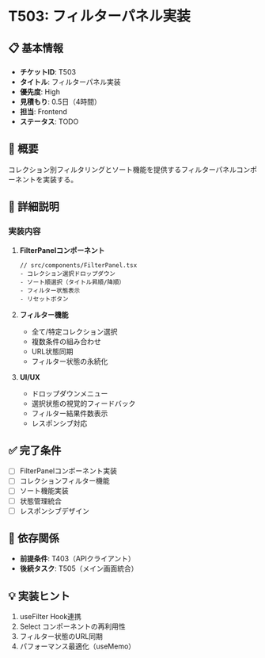 # T503: フィルターパネル実装

## 📋 基本情報
- **チケットID**: T503
- **タイトル**: フィルターパネル実装
- **優先度**: High
- **見積もり**: 0.5日（4時間）
- **担当**: Frontend
- **ステータス**: TODO

## 🎯 概要
コレクション別フィルタリングとソート機能を提供するフィルターパネルコンポーネントを実装する。

## 📝 詳細説明
### 実装内容
1. **FilterPanelコンポーネント**
   ```tsx
   // src/components/FilterPanel.tsx
   - コレクション選択ドロップダウン
   - ソート順選択（タイトル昇順/降順）
   - フィルター状態表示
   - リセットボタン
   ```

2. **フィルター機能**
   - 全て/特定コレクション選択
   - 複数条件の組み合わせ
   - URL状態同期
   - フィルター状態の永続化

3. **UI/UX**
   - ドロップダウンメニュー
   - 選択状態の視覚的フィードバック
   - フィルター結果件数表示
   - レスポンシブ対応

## ✅ 完了条件
- [ ] FilterPanelコンポーネント実装
- [ ] コレクションフィルター機能
- [ ] ソート機能実装
- [ ] 状態管理統合
- [ ] レスポンシブデザイン

## 🔗 依存関係
- **前提条件**: T403（APIクライアント）
- **後続タスク**: T505（メイン画面統合）

## 💡 実装ヒント
1. useFilter Hook連携
2. Select コンポーネントの再利用性
3. フィルター状態のURL同期
4. パフォーマンス最適化（useMemo）